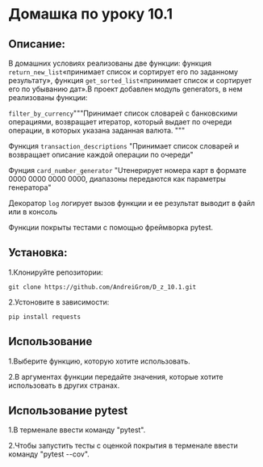 # Домашка по уроку 10.1

## Описание:
В домашних условиях реализованы две функции:
функция `return_new_list`«принимает список и сортирует его 
по заданному результату», 
функция `get_sorted_list`«принимает список и сортирует его
по убыванию дат».В проект добавлен модуль generators, в нем 
реализованы функции: 

`filter_by_currency`"""Принимает список 
словарей с банковскими операциями, возвращает итератор,
    который выдает по очереди операции, в которых указана 
заданная валюта.
    """

Функция `transaction_descriptions`  "Принимает список 
словарей и возвращает описание каждой операции по очереди"

Фунция `card_number_generator` "Uтенерирует номера карт в 
формате 0000 0000 0000 0000, диапазоны передаются как 
параметры генератора"

Декоратор `log` логирует вызов функции
    и ее результат выводит в файл или в консоль


Функции покрыты  тестами с помощью 
фреймворка pytest.

## Установка:
1.Клонируйте репозитории:
```
git clone https://github.com/AndreiGrom/D_z_10.1.git
```

2.Устоновите в зависимости:
```
pip install requests
```
## Использование
1.Выберите функцию, которую хотите использовать. 

2.В аргументах функции передайте значения, 
которые хотите использовать в других странах.

## Использование pytest

1.В терменале ввести команду "pytest".

2.Чтобы запустить тесты с оценкой 
покрытия в терменале ввести команду "pytest --cov".